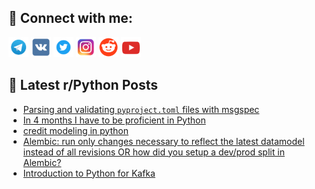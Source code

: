## 🔎 Connect with me:
[<img src="https://github.com/bullbesh/bullbesh/blob/main/images/Telegram.png" width="32" height="32" />](https://t.me/bullbesh)
[<img src="https://github.com/bullbesh/bullbesh/blob/main/images/VK.png" width="32" height="32" />](https://vk.com/bullbesh)
[<img src="https://github.com/bullbesh/bullbesh/blob/main/images/Twitter.png" width="32" height="32" />](https://twitter.com/bullbesh1)
[<img src="https://github.com/bullbesh/bullbesh/blob/main/images/Instagram.png" width="32" height="32" />](https://www.instagram.com/bullbesh)
[<img src="https://github.com/bullbesh/bullbesh/blob/main/images/Reddit.png" width="32" height="32" />](https://www.reddit.com/user/bullbesh)
[<img src="https://github.com/bullbesh/bullbesh/blob/main/images/YouTube.png" width="32" height="32" />](https://www.youtube.com/channel/UCtfjRs6uzgq5mfm8S06WTcg)

## 📕 Latest r/Python Posts
<!-- BLOG-POST-LIST:START -->
- [Parsing and validating `pyproject.toml` files with msgspec](https://www.reddit.com/r/Python/comments/10gzbgo/parsing_and_validating_pyprojecttoml_files_with/)
- [In 4 months I have to be proficient in Python](https://www.reddit.com/r/Python/comments/10gywdq/in_4_months_i_have_to_be_proficient_in_python/)
- [credit modeling in python](https://www.reddit.com/r/Python/comments/10gxo8t/credit_modeling_in_python/)
- [Alembic: run only changes necessary to reflect the latest datamodel instead of all revisions OR how did you setup a dev/prod split in Alembic?](https://www.reddit.com/r/Python/comments/10gxa4d/alembic_run_only_changes_necessary_to_reflect_the/)
- [Introduction to Python for Kafka](https://www.reddit.com/r/Python/comments/10gx933/introduction_to_python_for_kafka/)
<!-- BLOG-POST-LIST:END -->
